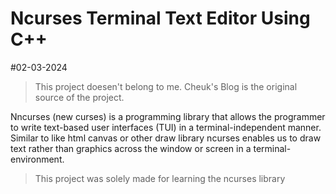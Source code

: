 # Ncurses Terminal Text Editor Using C++
#02-03-2024

> This project doesen't belong to me. Cheuk's Blog is the original source of the project.

Nncurses (new curses) is a programming library that allows the programmer to write text-based user interfaces (TUI) in a terminal-independent manner. 
Similar to like html canvas or other draw library ncurses enables us to draw text rather than graphics across the window or screen in a terminal-environment.

> This project was solely made for learning the ncurses library
 

